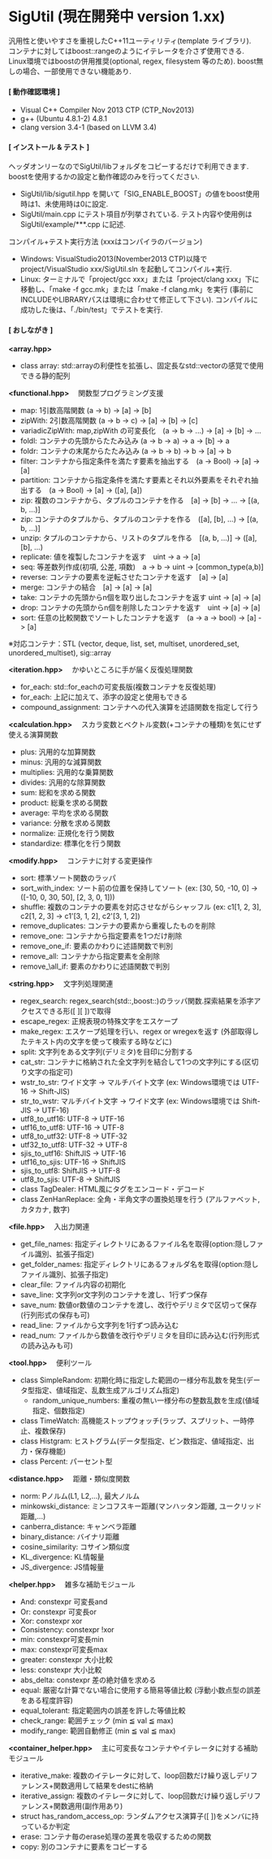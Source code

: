 SigUtil (現在開発中 version 1.xx)
=======
汎用性と使いやすさを重視したC++11ユーティリティ(template ライブラリ).   
コンテナに対してはboost::rangeのようにイテレータを介さず使用できる.  
Linux環境ではboostの併用推奨(optional, regex, filesystem 等のため). boost無しの場合、一部使用できない機能あり.

#### [ 動作確認環境 ]
* Visual C++ Compiler Nov 2013 CTP (CTP_Nov2013)
* g++ (Ubuntu 4.8.1-2) 4.8.1
* clang version 3.4-1 (based on LLVM 3.4)

#### [ インストール & テスト ]
ヘッダオンリーなのでSigUtil/libフォルダをコピーするだけで利用できます. boostを使用するかの設定と動作確認のみを行ってください.  
* SigUtil/lib/sigutil.hpp を開いて「SIG\_ENABLE\_BOOST」の値をboost使用時は1、未使用時は0に設定.
* SigUtil/main.cpp にテスト項目が列挙されている. テスト内容や使用例は SigUtil/example/\*\*\*.cpp に記述.

コンパイル+テスト実行方法 (xxxはコンパイラのバージョン)
* Windows: VisualStudio2013(November2013 CTP)以降で project/VisualStudio xxx/SigUtil.sln を起動してコンパイル+実行.
* Linux: ターミナルで「project/gcc xxx」または「project/clang xxx」下に移動し、「make -f gcc.mk」または「make -f clang.mk」を実行 (事前にINCLUDEやLIBRARYパスは環境に合わせて修正して下さい).
 コンパイルに成功した後は、「./bin/test」でテストを実行.

#### [ おしながき ]   
**\<array.hpp>**
* class array: std::arrayの利便性を拡張し、固定長なstd::vectorの感覚で使用できる静的配列

**\<functional.hpp>**
　関数型プログラミング支援
* map: 1引数高階関数 (a -> b) -> [a] -> [b]
* zipWith:  2引数高階関数 (a -> b -> c) -> [a] -> [b] -> [c]
* variadicZipWith: map,zipWith の可変長化　(a -> b -> ...) -> [a] -> [b] -> ...
* foldl: コンテナの先頭からたたみ込み (a -> b -> a) -> a -> [b] -> a
* foldr: コンテナの末尾からたたみ込み (a -> b -> b) -> b -> [a] -> b
* filter: コンテナから指定条件を満たす要素を抽出する　(a -> Bool) -> [a] -> [a]
* partition: コンテナから指定条件を満たす要素とそれ以外要素をそれぞれ抽出する　(a -> Bool) -> [a] -> ([a], [a])
* zip: 複数のコンテナから、タプルのコンテナを作る　[a] -> [b] -> ... -> [(a, b, ...)]
* zip: コンテナのタプルから、タプルのコンテナを作る　([a], [b], ...) -> [(a, b, ...)]
* unzip: タプルのコンテナから、リストのタプルを作る　[(a, b, ...)] -> ([a], [b], ...)
* replicate: 値を複製したコンテナを返す　uint -> a -> [a]
* seq: 等差数列作成(初項, 公差, 項数)　a -> b -> uint -> [common_type(a,b)]
* reverse: コンテナの要素を逆転させたコンテナを返す　[a] -> [a]
* merge: コンテナの結合　[a] -> [a] -> [a]
* take: コンテナの先頭からn個を取り出したコンテナを返す uint -> [a] -> [a]
* drop: コンテナの先頭からn個を削除したコンテナを返す　uint -> [a] -> [a]
* sort: 任意の比較関数でソートしたコンテナを返す　(a -> a -> bool) -> [a] -> [a]

※対応コンテナ：STL (vector, deque, list, set, multiset, unordered\_set, unordered\_multiset), sig::array

**\<iteration.hpp>**
　かゆいところに手が届く反復処理関数
* for\_each: std::for\_eachの可変長版(複数コンテナを反復処理)
* for\_each: 上記に加えて、添字の設定と使用もできる
* compound\_assignment: コンテナへの代入演算を述語関数を指定して行う

**\<calculation.hpp>**
　スカラ変数とベクトル変数(+コンテナの種類)を気にせず使える演算関数
* plus: 汎用的な加算関数
* minus: 汎用的な減算関数
* multiplies: 汎用的な乗算関数
* divides: 汎用的な除算関数
* sum: 総和を求める関数
* product: 総乗を求める関数
* average: 平均を求める関数
* variance: 分散を求める関数
* normalize: 正規化を行う関数
* standardize: 標準化を行う関数

**\<modify.hpp>**
　コンテナに対する変更操作
* sort: 標準ソート関数のラッパ
* sort\_with\_index: ソート前の位置を保持してソート (ex: [30, 50, -10, 0] -> ([-10, 0, 30, 50], [2, 3, 0, 1]))
* shuffle: 複数のコンテナの要素を対応させながらシャッフル (ex: c1[1, 2, 3], c2[1, 2, 3] -> c1'[3, 1, 2], c2'[3, 1, 2])
* remove\_duplicates: コンテナの要素から重複したものを削除
* remove\_one: コンテナから指定要素を1つだけ削除
 * remove\_one\_if: 要素のかわりに述語関数で判別
* remove\_all: コンテナから指定要素を全削除
 * remove_\all\_if: 要素のかわりに述語関数で判別

**\<string.hpp>** 
　文字列処理関連
* regex\_search: regex\_search(std::,boost::)のラッパ関数.探索結果を添字アクセスできる形([ ][ ])で取得
 * escape\_regex: 正規表現の特殊文字をエスケープ
 * make\_regex: エスケープ処理を行い、regex or wregexを返す (外部取得したテキスト内の文字を使って検索する時などに)
* split: 文字列をある文字列(デリミタ)を目印に分割する
* cat\_str: コンテナに格納された全文字列を結合して1つの文字列にする(区切り文字の指定可)
* wstr\_to\_str: ワイド文字 -> マルチバイト文字 (ex: Windows環境では UTF-16 -> Shift-JIS)
* str\_to\_wstr: マルチバイト文字 -> ワイド文字 (ex: Windows環境では Shift-JIS -> UTF-16)
* utf8\_to\_utf16: UTF-8 -> UTF-16
* utf16\_to\_utf8: UTF-16 -> UTF-8
* utf8\_to\_utf32: UTF-8 -> UTF-32
* utf32\_to\_utf8: UTF-32 -> UTF-8
* sjis\_to\_utf16: ShiftJIS -> UTF-16
* utf16\_to\_sjis: UTF-16 -> ShiftJIS
* sjis\_to\_utf8: ShiftJIS -> UTF-8
* utf8\_to\_sjis: UTF-8 -> ShiftJIS
* class TagDealer: HTML風にタグをエンコード・デコード
* class ZenHanReplace: 全角・半角文字の置換処理を行う (アルファベット, カタカナ, 数字)

**\<file.hpp>**
　入出力関連
* get\_file\_names: 指定ディレクトリにあるファイル名を取得(option:隠しファイル識別、拡張子指定)
* get\_folder\_names: 指定ディレクトリにあるフォルダ名を取得(option:隠しファイル識別、拡張子指定)
* clear\_file: ファイル内容の初期化
* save\_line: 文字列or文字列のコンテナを渡し、1行ずつ保存 
* save\_num: 数値or数値のコンテナを渡し、改行やデリミタで区切って保存(行列形式の保存も可)
* read\_line: ファイルから文字列を1行ずつ読み込む
* read\_num: ファイルから数値を改行やデリミタを目印に読み込む(行列形式の読み込みも可)

**\<tool.hpp>** 
　便利ツール
* class SimpleRandom: 初期化時に指定した範囲の一様分布乱数を発生(データ型指定、値域指定、乱数生成アルゴリズム指定)
  * random\_unique\_numbers: 重複の無い一様分布の整数乱数を生成(値域指定、個数指定)
* class TimeWatch: 高機能ストップウォッチ(ラップ、スプリット、一時停止、複数保存)
* class Histgram: ヒストグラム(データ型指定、ビン数指定、値域指定、出力・保存機能)
* class Percent: パーセント型

**\<distance.hpp>** 
　距離・類似度関数
* norm: Pノルム(L1, L2,...), 最大ノルム
* minkowski_distance: ミンコフスキー距離(マンハッタン距離, ユークリッド距離,...)
* canberra_distance: キャンベラ距離
* binary_distance: バイナリ距離
* cosine_similarity: コサイン類似度
* KL_divergence: KL情報量
* JS_divergence: JS情報量

**\<helper.hpp>**
　雑多な補助モジュール
* And: constexpr 可変長and
* Or: constexpr 可変長or
* Xor: constexpr xor
* Consistency: constexpr !xor
* min: constexpr可変長min
* max: constexpr可変長max
* greater: constexpr 大小比較
* less: constexpr 大小比較
* abs_delta: constexpr 差の絶対値を求める
* equal: 厳密な計算でない場合に使用する簡易等値比較 (浮動小数点型の誤差をある程度許容)
* equal\_tolerant: 指定範囲内の誤差を許した等値比較
* check\_range: 範囲チェック (min ≦ val ≦ max)
* modify\_range: 範囲自動修正 (min ≦ val ≦ max)

**\<container_helper.hpp>**
　主に可変長なコンテナやイテレータに対する補助モジュール
* iterative_make: 複数のイテレータに対して、loop回数だけ繰り返しデリファレンス+関数適用して結果をdestに格納
* iterative_assign: 複数のイテレータに対して、loop回数だけ繰り返しデリファレンス+関数適用(副作用あり)
* struct has\_random\_access\_op: ランダムアクセス演算子([ ])をメンバに持っているか判定
* erase: コンテナ毎のerase処理の差異を吸収するための関数
* copy: 別のコンテナに要素をコピーする
